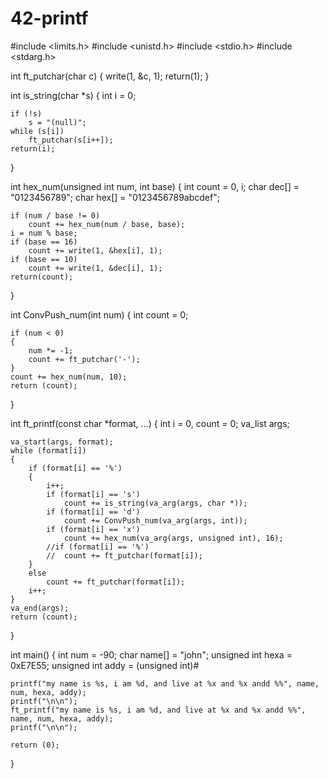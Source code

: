 # 42-printf


#include <limits.h>
#include <unistd.h>
#include <stdio.h>
#include <stdarg.h>

int ft_putchar(char c)
{
	write(1, &c, 1);
	return(1);
}

int is_string(char *s)
{
	int i = 0;

	if (!s)
		s = "(null)";
	while (s[i])
		ft_putchar(s[i++]);
	return(i);
}	

int hex_num(unsigned int num, int base)
{
	int count = 0, i;
	char dec[] = "0123456789";
	char hex[] = "0123456789abcdef";

	if (num / base != 0)
		count += hex_num(num / base, base);
	i = num % base;
	if (base == 16)
		count += write(1, &hex[i], 1);
	if (base == 10)
		count += write(1, &dec[i], 1);
	return(count);
}

int ConvPush_num(int num)
{
	int count = 0;

	if (num < 0)
	{
		num *= -1;
		count += ft_putchar('-');
	}
	count += hex_num(num, 10);
	return (count);
}

int ft_printf(const char *format, ...)
{
	int	i = 0, count = 0;
	va_list args;
	
	va_start(args, format);
	while (format[i])
	{
		if (format[i] == '%')
		{
			i++;
			if (format[i] == 's')
				count += is_string(va_arg(args, char *));
			if (format[i] == 'd')
				count += ConvPush_num(va_arg(args, int));
			if (format[i] == 'x')
				count += hex_num(va_arg(args, unsigned int), 16);
			//if (format[i] == '%')
			//	count += ft_putchar(format[i]);
		}
		else 
			count += ft_putchar(format[i]);
		i++;
	}
	va_end(args);
	return (count);
}

int main()
{
	int num = -90;
	char name[] = "john";
	unsigned int hexa = 0xE7E55;
	unsigned int addy = (unsigned int)&num;
	
	printf("my name is %s, i am %d, and live at %x and %x andd %%", name, num, hexa, addy);
	printf("\n\n");
	ft_printf("my name is %s, i am %d, and live at %x and %x andd %%", name, num, hexa, addy);
	printf("\n\n");

	return (0);
}
